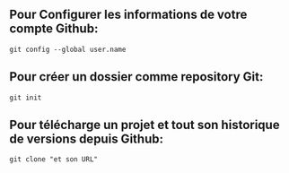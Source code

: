 ## Pour Configurer les informations de votre compte Github: 
`git config --global user.name`

## Pour créer un dossier comme repository Git: 
`git init`

## Pour télécharge un projet et tout son historique de versions depuis Github: 
`git clone "et son URL"`

